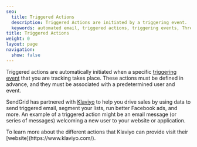 ```yaml
---
seo:
  title: Triggered Actions
  description: Triggered Actions are initiated by a triggering event.
  keywords: automated email, triggered actions, triggering events, Threads
title: Triggered Actions
weight: 0
layout: page
navigation:
  show: false
---
```


Triggered actions are automatically initiated when a specific [triggering event]({{root_url}}/glossary/triggered-actions.html) that you are tracking takes place. These actions must be defined in advance, and they must be associated with a predetermined user and event.

SendGrid has partnered with [Klaviyo](https://sendgrid.com/partners/klaviyo/) to help you drive sales by using data to send triggered email, segment your lists, run better Facebook ads, and more. An example of a triggered action might be an email message (or series of messages) welcoming a new user to your website or application.

<call-out>
To learn more about the different actions that Klaviyo can provide visit their [website](https://www.klaviyo.com/).
</call-out>
